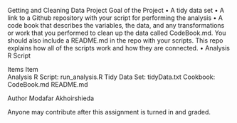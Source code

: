 Getting and Cleaning Data Project
Goal of the Project
	•	A tidy data set
	•	A link to a Github repository with your script for performing the analysis
	•	A code book that describes the variables, the data, and any transformations or work that you performed to clean up the data called CodeBook.md. You should also include a README.md in the repo with your scripts. This repo explains how all of the scripts work and how they are connected.
	•	Analysis R Script


Items		Item	
Analysis R Script: run_analysis.R 
Tidy Data Set: tidyData.txt
Cookbook: CodeBook.md
README.md

Author
Modafar Akhoirshieda

Anyone may contribute after this assignment is turned in and graded.
